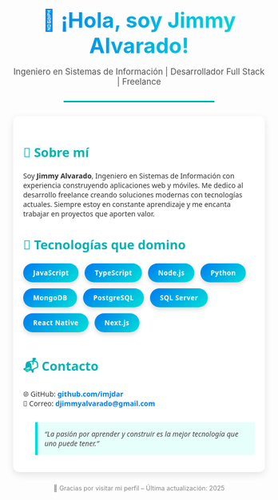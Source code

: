 <!-- README.md para GitHub - @imjdar -->
<h1 align="center" style="font-size: 3em; font-weight: bold; margin-bottom: 0; background: linear-gradient(90deg, #007cf0, #00dfd8); -webkit-background-clip: text; -webkit-text-fill-color: transparent;">
  👋 ¡Hola, soy Jimmy Alvarado!
</h1>

<p align="center" style="font-size: 1.2em; color: #555;">
  Ingeniero en Sistemas de Información | Desarrollador Full Stack | Freelance
</p>

<hr style="border: none; border-top: 2px solid #00dfd8; width: 60%; margin: 2em auto;">

<!-- Contenedor principal -->
<div style="font-family: 'Segoe UI', Tahoma, Geneva, Verdana, sans-serif; max-width: 900px; margin: auto; padding: 20px; background: #ffffff; border-radius: 12px; box-shadow: 0 5px 15px rgba(0, 0, 0, 0.1);">

  <!-- SOBRE MÍ -->
  <h2 style="color: #00b3b3; font-size: 1.8em;">🙋 Sobre mí</h2>
  <p style="font-size: 1em; color: #333;">
    Soy <strong>Jimmy Alvarado</strong>, Ingeniero en Sistemas de Información con experiencia construyendo aplicaciones web y móviles. 
    Me dedico al desarrollo freelance creando soluciones modernas con tecnologías actuales. Siempre estoy en constante aprendizaje y me encanta trabajar en proyectos que aporten valor.
  </p>

  <!-- TECNOLOGÍAS DESTACADAS -->
  <h2 style="color: #00b3b3; font-size: 1.8em;">🧠 Tecnologías que domino</h2>

  <!-- Estilos para los "botones" de tecnología -->
  <style>
    .tech-grid {
      display: flex;
      flex-wrap: wrap;
      gap: 12px;
      margin-top: 1em;
    }

    .tech {
      background: linear-gradient(135deg, #007cf0, #00dfd8);
      color: #fff;
      padding: 10px 20px;
      border-radius: 30px;
      font-weight: 600;
      font-size: 0.95em;
      letter-spacing: 0.5px;
      box-shadow: 0 4px 10px rgba(0,0,0,0.15);
      transition: transform 0.2s ease, box-shadow 0.2s ease;
      text-align: center;
    }

    .tech:hover {
      transform: scale(1.05);
      box-shadow: 0 6px 15px rgba(0,0,0,0.2);
      cursor: default;
    }
  </style>

  <!-- Lista de tecnologías -->
  <div class="tech-grid">
    <div class="tech">JavaScript</div>
    <div class="tech">TypeScript</div>
    <div class="tech">Node.js</div>
    <div class="tech">Python</div>
    <div class="tech">MongoDB</div>
    <div class="tech">PostgreSQL</div>
    <div class="tech">SQL Server</div>
    <div class="tech">React Native</div>
    <div class="tech">Next.js</div>
  </div>

  <!-- CONTACTO -->
  <h2 style="color: #00b3b3; font-size: 1.8em; margin-top: 2em;">📬 Contacto</h2>
  <ul style="list-style: none; padding-left: 0; font-size: 1em; color: #333;">
    <li>🌐 GitHub: <a href="https://github.com/imjdar" target="_blank" style="color:#007cf0; text-decoration:none; font-weight: bold;">github.com/imjdar</a></li>
    <li>📧 Correo: <a href="mailto:djimmyalvarado@gmail.com" style="color:#007cf0; text-decoration:none; font-weight: bold;">djimmyalvarado@gmail.com</a></li>
  </ul>

  <!-- CITA FINAL -->
  <blockquote style="margin-top: 2em; padding: 1em; background: #e6fffa; border-left: 5px solid #00dfd8; font-style: italic; color: #444;">
    “La pasión por aprender y construir es la mejor tecnología que uno puede tener.”
  </blockquote>
</div>

<p align="center" style="font-size: 0.9em; color: #888; margin-top: 2em;">
  🚀 Gracias por visitar mi perfil – Última actualización: 2025
</p>

